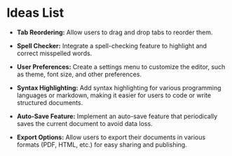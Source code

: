 # Ideas List

 - **Tab Reordering:** Allow users to drag and drop tabs to reorder them.

 - **Spell Checker:** Integrate a spell-checking feature to highlight and correct misspelled words.

 - **User Preferences:** Create a settings menu to customize the editor, such as theme, font size, and other preferences.

 - **Syntax Highlighting:** Add syntax highlighting for various programming languages or markdown, making it easier for users to code or write structured documents.

 - **Auto-Save Feature:** Implement an auto-save feature that periodically saves the current document to avoid data loss.

 - **Export Options:** Allow users to export their documents in various formats (PDF, HTML, etc.) for easy sharing and publishing.
